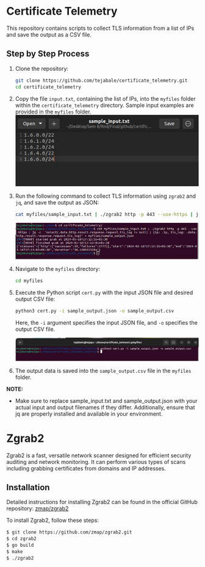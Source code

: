 # Certificate Telemetry

This repository contains scripts to collect TLS information from a list of IPs and save the output as a CSV file.

## Step by Step Process

1. Clone the repository:

    ```bash
    git clone https://github.com/tejabale/certificate_telemetry.git
    cd certificate_telemetry
    ```

2. Copy the file `input.txt`, containing the list of IPs, into the `myfiles` folder within the `certificate_telemetry` directory. Sample input examples are provided in the `myfiles` folder.
                  ![sample input](screenshots/Screenshot1.png)

4. Run the following command to collect TLS information using `zgrab2` and `jq`, and save the output as JSON:

    ```bash
    cat myfiles/sample_input.txt | ./zgrab2 http -p 443 --use-https | jq -c  'select(.data.http.result.response.request.tls_log != null) | {ip: .ip, tls_log: .data.http.result.response.request.tls_log}' > myfiles/sample_output.json
    ```
      ![](screenshots/Screenshot2.png)
5. Navigate to the `myfiles` directory:

    ```bash
    cd myfiles
    ```

6. Execute the Python script `cert.py` with the input JSON file and desired output CSV file:

    ```bash
    python3 cert.py -i sample_output.json -o sample_output.csv
    ```

    Here, the `-i` argument specifies the input JSON file, and `-o` specifies the output CSV file.
   
     ![](screenshots/Screenshot3.png)
8. The output data is saved into the `sample_output.csv` file in the `myfiles` folder.

**NOTE:** 
- Make sure to replace sample_input.txt and sample_output.json with your actual input and output filenames if they differ. Additionally, ensure that jq are properly installed and available in your environment.

# Zgrab2

Zgrab2 is a fast, versatile network scanner designed for efficient security auditing and network monitoring. It can perform various types of scans including grabbing certificates from domains and IP addresses. 

## Installation

Detailed instructions for installing Zgrab2 can be found in the official GitHub repository: [zmap/zgrab2](https://github.com/zmap/zgrab2)

To install Zgrab2, follow these steps:

```bash
$ git clone https://github.com/zmap/zgrab2.git
$ cd zgrab2
$ go build
$ make
$ ./zgrab2

